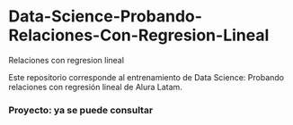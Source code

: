# Data-Science-Probando-Relaciones-Con-Regresion-Lineal
Relaciones con regresion lineal

Este repositorio corresponde al entrenamiento de Data Science: Probando relaciones con regresión lineal de Alura Latam.

### Proyecto: ya se puede consultar

